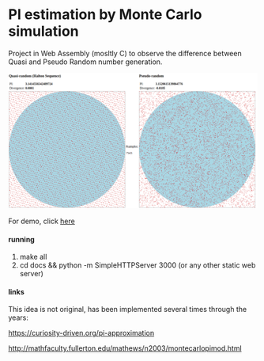 # PI estimation by Monte Carlo simulation
Project in Web Assembly (mosltly C) to observe the difference between Quasi and Pseudo Random number generation.

![picture](./img/pi_circle_7500_iterations.png)


For demo, click [here](https://leonardoandrade.github.io/montecarlo/)
#### running

1. make all
2. cd docs && python -m SimpleHTTPServer 3000 (or any other static web server)

#### links
This idea is not original, has been implemented several times through the years: 

https://curiosity-driven.org/pi-approximation

http://mathfaculty.fullerton.edu/mathews/n2003/montecarlopimod.html